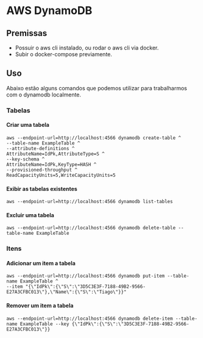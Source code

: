 # AWS DynamoDB

## Premissas

- Possuir o aws cli instalado, ou rodar o aws cli via docker.
- Subir o docker-compose previamente.

## Uso

Abaixo estão alguns comandos que podemos utilizar para trabalharmos com o dynamodb localmente.

### Tabelas

#### Criar uma tabela

```
aws --endpoint-url=http://localhost:4566 dynamodb create-table ^
--table-name ExampleTable ^
--attribute-definitions ^
AttributeName=IdPk,AttributeType=S ^
--key-schema ^
AttributeName=IdPk,KeyType=HASH ^
--provisioned-throughput ^
ReadCapacityUnits=5,WriteCapacityUnits=5
```

#### Exibir as tabelas existentes

```aws --endpoint-url=http://localhost:4566 dynamodb list-tables```

#### Excluir uma tabela

```aws --endpoint-url=http://localhost:4566 dynamodb delete-table --table-name ExampleTable```

### Itens

#### Adicionar um item a tabela

```
aws --endpoint-url=http://localhost:4566 dynamodb put-item --table-name ExampleTable ^
--item "{\"IdPk\":{\"S\":\"3D5C3E3F-7188-49B2-9566-E27A3CFBC013\"},\"Name\":{\"S\":\"Tiago\"}}"
```

#### Remover um item a tabela

```aws --endpoint-url=http://localhost:4566 dynamodb delete-item --table-name ExampleTable --key {\"IdPk\":{\"S\":\"3D5C3E3F-7188-49B2-9566-E27A3CFBC013\"}}```